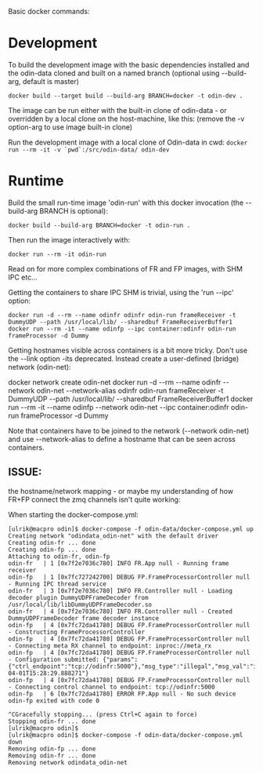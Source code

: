 Basic docker commands:


Development
===========

To build the development image with the basic dependencies installed and the odin-data cloned and built
on a named branch (optional using --build-arg, default is master)

```docker build --target build --build-arg BRANCH=docker -t odin-dev .```

The image can be run either with the built-in clone of odin-data - or overridden by a local clone on the
host-machine, like this: (remove the -v option-arg to use image built-in clone)

Run the development image with a local clone of Odin-data in cwd:
```docker run --rm -it -v `pwd`:/src/odin-data/ odin-dev``` 

Runtime
=======

Build the small run-time image 'odin-run' with this docker invocation (the --build-arg BRANCH is optional):

```docker build --build-arg BRANCH=docker -t odin-run .```

Then run the image interactively with:

```docker run --rm -it odin-run```

Read on for more complex combinations of FR and FP images, with SHM IPC etc...

Getting the containers to share IPC SHM is trivial, using the 'run --ipc' option:

```
docker run -d --rm --name odinfr odinfr odin-run frameReceiver -t DummyUDP --path /usr/local/lib/ --sharedbuf FrameReceiverBuffer1
docker run --rm -it --name odinfp --ipc container:odinfr odin-run frameProcessor -d Dummy 
```

Getting hostnames visible across containers is a bit more tricky. Don't use the --link option -its deprecated.
Instead create a user-defined (bridge) network (odin-net):

docker network create odin-net
docker run -d --rm --name odinfr --network odin-net --network-alias odinfr odin-run frameReceiver -t DummyUDP --path /usr/local/lib/ --sharedbuf FrameReceiverBuffer1
docker run --rm -it --name odinfp --network odin-net --ipc container:odinfr odin-run frameProcessor -d Dummy

Note that containers have to be joined to the network (--network odin-net) and use --network-alias to define 
a hostname that can be seen across containers.


ISSUE:
-------
 the hostname/network mapping - or maybe my understanding of how FR+FP connect the zmq channels isn't quite working:

When starting the docker-compose.yml:

```
[ulrik@macpro odin]$ docker-compose -f odin-data/docker-compose.yml up
Creating network "odindata_odin-net" with the default driver
Creating odin-fr ... done
Creating odin-fp ... done
Attaching to odin-fr, odin-fp
odin-fr   | 1 [0x7f2e7036c780] INFO FR.App null - Running frame receiver
odin-fp   | 1 [0x7fc727242700] DEBUG FP.FrameProcessorController null - Running IPC thread service
odin-fr   | 3 [0x7f2e7036c780] INFO FR.Controller null - Loading decoder plugin DummyUDPFrameDecoder from /usr/local/lib/libDummyUDPFrameDecoder.so
odin-fr   | 4 [0x7f2e7036c780] INFO FR.Controller null - Created DummyUDPFrameDecoder frame decoder instance
odin-fp   | 4 [0x7fc72da41780] DEBUG FP.FrameProcessorController null - Constructing FrameProcessorController
odin-fp   | 4 [0x7fc72da41780] DEBUG FP.FrameProcessorController null - Connecting meta RX channel to endpoint: inproc://meta_rx
odin-fp   | 4 [0x7fc72da41780] DEBUG FP.FrameProcessorController null - Configuration submitted: {"params":{"ctrl_endpoint":"tcp://odinfr:5000"},"msg_type":"illegal","msg_val":"illegal","id":0,"timestamp":"2018-04-01T15:28:29.888271"}
odin-fp   | 4 [0x7fc72da41780] DEBUG FP.FrameProcessorController null - Connecting control channel to endpoint: tcp://odinfr:5000
odin-fp   | 6 [0x7fc72da41780] ERROR FP.App null - No such device
odin-fp exited with code 0

^CGracefully stopping... (press Ctrl+C again to force)
Stopping odin-fr ... done
[ulrik@macpro odin]$ 
[ulrik@macpro odin]$ docker-compose -f odin-data/docker-compose.yml down
Removing odin-fp ... done
Removing odin-fr ... done
Removing network odindata_odin-net
```